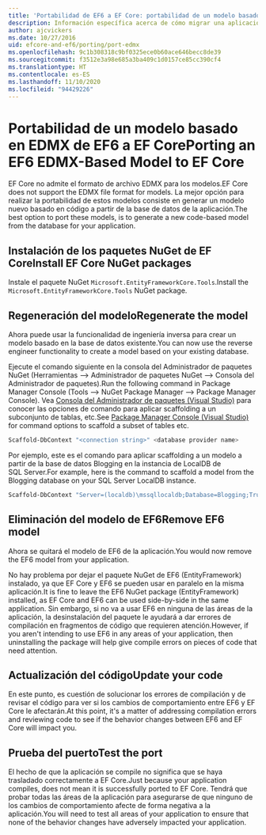```yaml
---
title: 'Portabilidad de EF6 a EF Core: portabilidad de un modelo basado en EDMX - EF'
description: Información específica acerca de cómo migrar una aplicación de modelo basada en EDMX de Entity Framework 6 a Entity Framework Core
author: ajcvickers
ms.date: 10/27/2016
uid: efcore-and-ef6/porting/port-edmx
ms.openlocfilehash: 9c1b308318c9bf0325ece0b60ace646becc8de39
ms.sourcegitcommit: f3512e3a98e685a3ba409c1d0157ce85cc390cf4
ms.translationtype: HT
ms.contentlocale: es-ES
ms.lasthandoff: 11/10/2020
ms.locfileid: "94429226"
---
```

# <a name="porting-an-ef6-edmx-based-model-to-ef-core"></a><span data-ttu-id="56e85-103">Portabilidad de un modelo basado en EDMX de EF6 a EF Core</span><span class="sxs-lookup"><span data-stu-id="56e85-103">Porting an EF6 EDMX-Based Model to EF Core</span></span>

<span data-ttu-id="56e85-104">EF Core no admite el formato de archivo EDMX para los modelos.</span><span class="sxs-lookup"><span data-stu-id="56e85-104">EF Core does not support the EDMX file format for models.</span></span> <span data-ttu-id="56e85-105">La mejor opción para realizar la portabilidad de estos modelos consiste en generar un modelo nuevo basado en código a partir de la base de datos de la aplicación.</span><span class="sxs-lookup"><span data-stu-id="56e85-105">The best option to port these models, is to generate a new code-based model from the database for your application.</span></span>

## <a name="install-ef-core-nuget-packages"></a><span data-ttu-id="56e85-106">Instalación de los paquetes NuGet de EF Core</span><span class="sxs-lookup"><span data-stu-id="56e85-106">Install EF Core NuGet packages</span></span>

<span data-ttu-id="56e85-107">Instale el paquete NuGet `Microsoft.EntityFrameworkCore.Tools`.</span><span class="sxs-lookup"><span data-stu-id="56e85-107">Install the `Microsoft.EntityFrameworkCore.Tools` NuGet package.</span></span>

## <a name="regenerate-the-model"></a><span data-ttu-id="56e85-108">Regeneración del modelo</span><span class="sxs-lookup"><span data-stu-id="56e85-108">Regenerate the model</span></span>

<span data-ttu-id="56e85-109">Ahora puede usar la funcionalidad de ingeniería inversa para crear un modelo basado en la base de datos existente.</span><span class="sxs-lookup"><span data-stu-id="56e85-109">You can now use the reverse engineer functionality to create a model based on your existing database.</span></span>

<span data-ttu-id="56e85-110">Ejecute el comando siguiente en la consola del Administrador de paquetes NuGet (Herramientas –> Administrador de paquetes NuGet –> Consola del Administrador de paquetes).</span><span class="sxs-lookup"><span data-stu-id="56e85-110">Run the following command in Package Manager Console (Tools –> NuGet Package Manager –> Package Manager Console).</span></span> <span data-ttu-id="56e85-111">Vea [Consola del Administrador de paquetes (Visual Studio)](xref:core/cli/powershell) para conocer las opciones de comando para aplicar scaffolding a un subconjunto de tablas, etc.</span><span class="sxs-lookup"><span data-stu-id="56e85-111">See [Package Manager Console (Visual Studio)](xref:core/cli/powershell) for command options to scaffold a subset of tables etc.</span></span>

```powershell
Scaffold-DbContext "<connection string>" <database provider name>
```

<span data-ttu-id="56e85-112">Por ejemplo, este es el comando para aplicar scaffolding a un modelo a partir de la base de datos Blogging en la instancia de LocalDB de SQL Server.</span><span class="sxs-lookup"><span data-stu-id="56e85-112">For example, here is the command to scaffold a model from the Blogging database on your SQL Server LocalDB instance.</span></span>

```powershell
Scaffold-DbContext "Server=(localdb)\mssqllocaldb;Database=Blogging;Trusted_Connection=True;" Microsoft.EntityFrameworkCore.SqlServer
```

## <a name="remove-ef6-model"></a><span data-ttu-id="56e85-113">Eliminación del modelo de EF6</span><span class="sxs-lookup"><span data-stu-id="56e85-113">Remove EF6 model</span></span>

<span data-ttu-id="56e85-114">Ahora se quitará el modelo de EF6 de la aplicación.</span><span class="sxs-lookup"><span data-stu-id="56e85-114">You would now remove the EF6 model from your application.</span></span>

<span data-ttu-id="56e85-115">No hay problema por dejar el paquete NuGet de EF6 (EntityFramework) instalado, ya que EF Core y EF6 se pueden usar en paralelo en la misma aplicación.</span><span class="sxs-lookup"><span data-stu-id="56e85-115">It is fine to leave the EF6 NuGet package (EntityFramework) installed, as EF Core and EF6 can be used side-by-side in the same application.</span></span> <span data-ttu-id="56e85-116">Sin embargo, si no va a usar EF6 en ninguna de las áreas de la aplicación, la desinstalación del paquete le ayudará a dar errores de compilación en fragmentos de código que requieren atención.</span><span class="sxs-lookup"><span data-stu-id="56e85-116">However, if you aren't intending to use EF6 in any areas of your application, then uninstalling the package will help give compile errors on pieces of code that need attention.</span></span>

## <a name="update-your-code"></a><span data-ttu-id="56e85-117">Actualización del código</span><span class="sxs-lookup"><span data-stu-id="56e85-117">Update your code</span></span>

<span data-ttu-id="56e85-118">En este punto, es cuestión de solucionar los errores de compilación y de revisar el código para ver si los cambios de comportamiento entre EF6 y EF Core le afectarán.</span><span class="sxs-lookup"><span data-stu-id="56e85-118">At this point, it's a matter of addressing compilation errors and reviewing code to see if the behavior changes between EF6 and EF Core will impact you.</span></span>

## <a name="test-the-port"></a><span data-ttu-id="56e85-119">Prueba del puerto</span><span class="sxs-lookup"><span data-stu-id="56e85-119">Test the port</span></span>

<span data-ttu-id="56e85-120">El hecho de que la aplicación se compile no significa que se haya trasladado correctamente a EF Core.</span><span class="sxs-lookup"><span data-stu-id="56e85-120">Just because your application compiles, does not mean it is successfully ported to EF Core.</span></span> <span data-ttu-id="56e85-121">Tendrá que probar todas las áreas de la aplicación para asegurarse de que ninguno de los cambios de comportamiento afecte de forma negativa a la aplicación.</span><span class="sxs-lookup"><span data-stu-id="56e85-121">You will need to test all areas of your application to ensure that none of the behavior changes have adversely impacted your application.</span></span>
